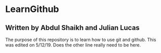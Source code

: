 # LearnGithub
## Written by Abdul Shaikh and Julian Lucas

The purpose of this repository is to learn how to use git and github.
This was edited on 5/12/19.
Does the other line really need to be here.  
